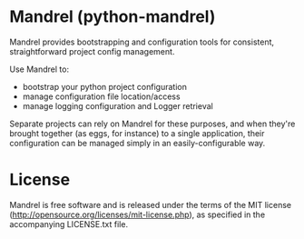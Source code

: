 Mandrel (python-mandrel)
==============

Mandrel provides bootstrapping and configuration tools for consistent,
straightforward project config management.

Use Mandrel to:
* bootstrap your python project configuration
* manage configuration file location/access
* manage logging configuration and Logger retrieval

Separate projects can rely on Mandrel for these purposes, and when they're
brought together (as eggs, for instance) to a single application, their
configuration can be managed simply in an easily-configurable way.

License
=======

Mandrel is free software and is released under the terms
of the MIT license (http://opensource.org/licenses/mit-license.php),
as specified in the accompanying LICENSE.txt file.
